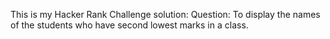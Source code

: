 This is my Hacker Rank Challenge solution:
Question: To display the names of the students who have second lowest marks in a class.
